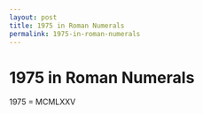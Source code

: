 ```yaml
---
layout: post
title: 1975 in Roman Numerals
permalink: 1975-in-roman-numerals
---
```


# 1975 in Roman Numerals

1975 = MCMLXXV
